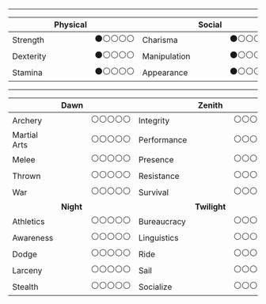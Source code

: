 
___

|         | **Physical** |           |            |  **Social**  |           |              |  **Mental**  |           |
|:--------|--------------|----------:|:-----------|--------------|----------:|:-------------|--------------|----------:|
|Strength |              | ⚫⚪⚪⚪⚪|Charisma    |              | ⚫⚪⚪⚪⚪|Intelligence |              | ⚫⚪⚪⚪⚪|
|Dexterity|              | ⚫⚪⚪⚪⚪|Manipulation|              | ⚫⚪⚪⚪⚪|Wits         |              | ⚫⚪⚪⚪⚪|
|Stamina  |              | ⚫⚪⚪⚪⚪|Appearance  |              | ⚫⚪⚪⚪⚪|Perception   |              | ⚫⚪⚪⚪⚪|

___

|         | **Dawn** |           |            |  **Zenith**  |           |              |  **Twilight**  |           |
|:--------|--------------|----------:|:-----------|--------------|----------:|:-------------|--------------|----------:|
|Archery |            | ⚪⚪⚪⚪⚪|Integrity    |                | ⚪⚪⚪⚪⚪|Craft |                     | ⚪⚪⚪⚪⚪|
|Martial Arts|        | ⚪⚪⚪⚪⚪|Performance|                  | ⚪⚪⚪⚪⚪|Investigation |             | ⚪⚪⚪⚪⚪|
|Melee  |             | ⚪⚪⚪⚪⚪|Presence  |                   | ⚪⚪⚪⚪⚪|Lore   |                    | ⚪⚪⚪⚪⚪|
|Thrown  |            | ⚪⚪⚪⚪⚪|Resistance  |                 | ⚪⚪⚪⚪⚪|Medicine   |                | ⚪⚪⚪⚪⚪|
|War  |               | ⚪⚪⚪⚪⚪|Survival  |                   | ⚪⚪⚪⚪⚪|Occult   |                  | ⚪⚪⚪⚪⚪|
|         | **Night** |           |            |  **Twilight**  |           |              |  **Other**  |           |
|Athletics |             | ⚪⚪⚪⚪⚪|Bureaucracy    |           | ⚪⚪⚪⚪⚪| _____________  |           | ⚪⚪⚪⚪⚪|
|Awareness      |        | ⚪⚪⚪⚪⚪|Linguistics|               | ⚪⚪⚪⚪⚪| _____________  |           | ⚪⚪⚪⚪⚪|
|Dodge  |                | ⚪⚪⚪⚪⚪|Ride  |                    | ⚪⚪⚪⚪⚪| _____________  |           | ⚪⚪⚪⚪⚪|
|Larceny  |              | ⚪⚪⚪⚪⚪|Sail  |                    | ⚪⚪⚪⚪⚪| _____________  |           | ⚪⚪⚪⚪⚪|
|Stealth  |              | ⚪⚪⚪⚪⚪|Socialize  |               | ⚪⚪⚪⚪⚪| _____________  |           | ⚪⚪⚪⚪⚪|


